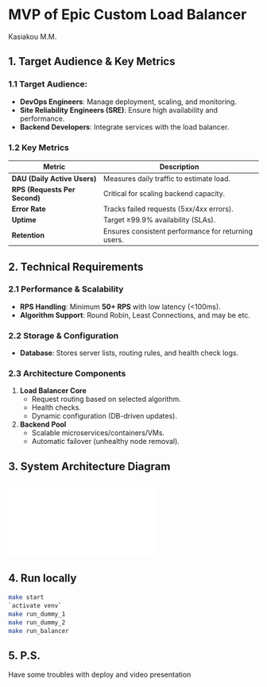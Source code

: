 # MVP of Epic Custom Load Balancer

Kasiakou M.M.

## 1. Target Audience & Key Metrics

### 1.1 Target Audience:
- **DevOps Engineers**: Manage deployment, scaling, and monitoring.
- **Site Reliability Engineers (SRE)**: Ensure high availability and performance.
- **Backend Developers**: Integrate services with the load balancer.
### 1.2 Key Metrics

| Metric                        | Description                                         |
| ----------------------------- | --------------------------------------------------- |
| **DAU (Daily Active Users)**  | Measures daily traffic to estimate load.            |
| **RPS (Requests Per Second)** | Critical for scaling backend capacity.              |
| **Error Rate**                | Tracks failed requests (5xx/4xx errors).            |
| **Uptime**                    | Target ≥99.9% availability (SLAs).                  |
| **Retention**                 | Ensures consistent performance for returning users. |
## 2. Technical Requirements

### 2.1 Performance & Scalability
- **RPS Handling**: Minimum **50+ RPS** with low latency (<100ms).
- **Algorithm Support**: Round Robin, Least Connections, and may be etc.
### 2.2 Storage & Configuration
- **Database**: Stores server lists, routing rules, and health check logs.
### 2.3 Architecture Components
1. **Load Balancer Core**
    - Request routing based on selected algorithm.
    - Health checks.
    - Dynamic configuration (DB-driven updates).
2. **Backend Pool**
    - Scalable microservices/containers/VMs.
    - Automatic failover (unhealthy node removal).

## 3. System Architecture Diagram

![diagram](./Epic%20Custom%20Load%20Balancer.pdf)

## 4. Run locally

```bash
make start
`activate venv`
make run_dummy_1
make run_dummy_2
make run_balancer
```

## 5. P.S.

Have some troubles with deploy and video presentation
